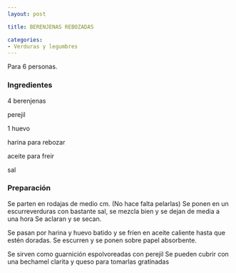 ```yaml
---
layout: post

title: BERENJENAS REBOZADAS

categories:
- Verduras y legumbres
---
```

Para 6 personas.

<h3>Ingredientes</h3>
4 berenjenas

perejil

1 huevo

harina para rebozar

aceite para freir

sal

<h3>Preparación</h3>
Se parten en rodajas de medio cm. (No hace falta pelarlas) Se ponen en un escurreverduras con bastante sal, se mezcla bien y se dejan de media a una hora Se aclaran y se secan.

Se pasan por harina y huevo batido y se fríen en aceite caliente hasta que estén doradas. Se escurren y se ponen sobre papel absorbente.

Se sirven como guarnición espolvoreadas con perejil Se pueden cubrir con una bechamel clarita y queso para tomarlas gratinadas